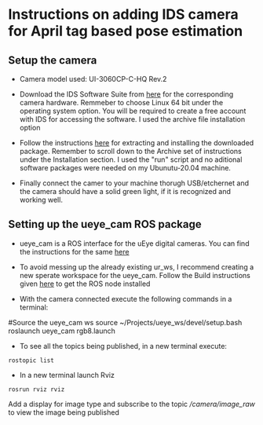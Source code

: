 # Instructions on adding IDS camera for April tag based pose estimation 

## Setup the camera

- Camera model used: UI-3060CP-C-HQ Rev.2

- Download the IDS Software Suite from [here](https://en.ids-imaging.com/downloads.html) for the corresponding camera hardware. Remmeber to choose Linux 64 bit under the operating system option. You will be required to create a free account with IDS for accessing the software. I used the archive file installation option

- Follow the instructions [here](https://en.ids-imaging.com/files/downloads/ids-software-suite/readme/readme-ids-software-suite-linux-4.95.2_EN.html#distributions) for extracting and installing the downloaded package. Remember to scroll down to the Archive set of instructions under the Installation section. I used the "run" script and no aditional software packages were needed on my Ubunutu-20.04 machine.

- Finally connect the camer to your machine thorugh USB/etchernet and the camera should have a solid green light, if it is recognized and working well. 


## Setting up the ueye_cam ROS package

- ueye_cam is a ROS interface for the uEye digital cameras. You can find the instructions for the same [here](http://wiki.ros.org/ueye_cam)

- To avoid messing up the already existing ur_ws, I recommend creating a new sperate workspace for the ueye_cam. Follow the Build instructions given [here](http://wiki.ros.org/ueye_cam) to get the ROS node installed

- With the camera connected execute the following commands in a terminal:

#Source the ueye_cam ws
source ~/Projects/ueye_ws/devel/setup.bash
roslaunch ueye_cam rgb8.launch

- To see all the topics being published, in a new terminal execute:
```
rostopic list
```
- In a new terminal launch Rviz 
```
rosrun rviz rviz 
```
Add a display for  image type and subscribe to the topic */camera/image_raw* to view the image being published
